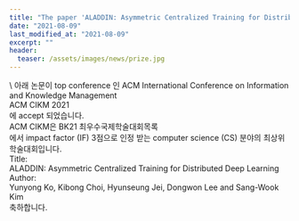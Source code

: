 ```yaml
---
title: "The paper 'ALADDIN: Asymmetric Centralized Training for Distributed Deep Learning' has been accepted in a top conference, ACM CIKM 2021"
date: "2021-08-09"
last_modified_at: "2021-08-09"
excerpt: ""
header:
  teaser: /assets/images/news/prize.jpg
---
```

\\
아래 논문이 top conference 인 ACM International Conference on Information and Knowledge Management<br>ACM CIKM 2021<br>에 accept 되었습니다.<br>ACM CIKM은 BK21 최우수국제학술대회목록<br>에서 impact factor (IF) 3점으로 인정 받는 computer science (CS) 분야의 최상위 학술대회입니다.<br>Title:<br>ALADDIN: Asymmetric Centralized Training for Distributed Deep Learning<br>Author:<br>Yunyong Ko, Kibong Choi, Hyunseung Jei, Dongwon Lee and Sang-Wook Kim<br>축하합니다.
